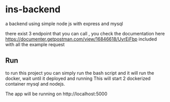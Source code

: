 # ins-backend
a backend using simple node js with express and mysql

there exist 3 endpoint that you can call , you check the documentation here https://documenter.getpostman.com/view/16846618/UyrEiFbp
included with all the example request

## Run
to run this project you can simply run the bash script and it will run the docker, wait until it deployed and running
This will start 2 dockerized container mysql and nodejs. 

The app will be running on http://localhost:5000 
